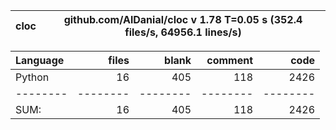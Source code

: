 cloc|github.com/AlDanial/cloc v 1.78  T=0.05 s (352.4 files/s, 64956.1 lines/s)
--- | ---

Language|files|blank|comment|code
:-------|-------:|-------:|-------:|-------:
Python|16|405|118|2426
--------|--------|--------|--------|--------
SUM:|16|405|118|2426
